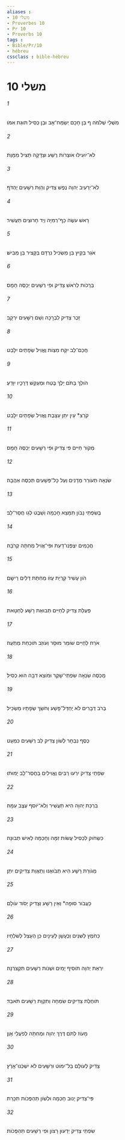 ```yaml
---
aliases : 
- משלי 10
- Proverbes 10
- Pr 10
- Proverbs 10
tags : 
- Bible/Pr/10
- hébreu
cssclass : bible-hébreu
---
```


# משלי 10

###### 1
מִשְׁלֵי שְׁלֹמֹה ף בֵּן חָכָם יְשַׂמַּח־אָב וּבֵן כְּסִיל תּוּגַת אִמֹּו׃
###### 2
לֹא־יֹועִילוּ אֹוצְרֹות רֶשַׁע וּצְדָקָה תַּצִּיל מִמָּוֶת׃
###### 3
לֹא־יַרְעִיב יְהוָה נֶפֶשׁ צַדִּיק וְהַוַּת רְשָׁעִים יֶהְדֹּף׃
###### 4
רָאשׁ עֹשֶׂה כַף־רְמִיָּה וְיַד חָרוּצִים תַּעֲשִׁיר׃
###### 5
אֹגֵר בַּקַּיִץ בֵּן מַשְׂכִּיל נִרְדָּם בַּקָּצִיר בֵּן מֵבִישׁ׃
###### 6
בְּרָכֹות לְרֹאשׁ צַדִּיק וּפִי רְשָׁעִים יְכַסֶּה חָמָס׃
###### 7
זֵכֶר צַדִּיק לִבְרָכָה וְשֵׁם רְשָׁעִים יִרְקָב׃
###### 8
חֲכַם־לֵב יִקַּח מִצְוֹת וֶאֱוִיל שְׂפָתַיִם יִלָּבֵט׃
###### 9
הֹולֵךְ בַּתֹּם יֵלֶךְ בֶּטַח וּמְעַקֵּשׁ דְּרָכָיו יִוָּדֵעַ׃
###### 10
קֹרֵצ* עַיִן יִתֵּן עַצָּבֶת וֶאֱוִיל שְׂפָתַיִם יִלָּבֵט׃
###### 11
מְקֹור חַיִּים פִּי צַדִּיק וּפִי רְשָׁעִים יְכַסֶּה חָמָס׃
###### 12
שִׂנְאָה תְּעֹורֵר מְדָנִים וְעַל כָּל־פְּשָׁעִים תְּכַסֶּה אַהֲבָה׃
###### 13
בְּשִׂפְתֵי נָבֹון תִּמָּצֵא חָכְמָה וְשֵׁבֶט לְגֵו חֲסַר־לֵב׃
###### 14
חֲכָמִים יִצְפְּנוּ־דָעַת וּפִי־אֱוִיל מְחִתָּה קְרֹבָה׃
###### 15
הֹון עָשִׁיר קִרְיַת עֻזֹּו מְחִתַּת דַּלִּים רֵישָׁם׃
###### 16
פְּעֻלַּת צַדִּיק לְחַיִּים תְּבוּאַת רָשָׁע לְחַטָּאת׃
###### 17
אֹרַח לְחַיִּים שֹׁומֵר מוּסָר וְעֹוזֵב תֹּוכַחַת מַתְעֶה׃
###### 18
מְכַסֶּה שִׂנְאָה שִׂפְתֵי־שָׁקֶר וּמֹוצִא דִבָּה הוּא כְסִיל׃
###### 19
בְּרֹב דְּבָרִים לֹא יֶחְדַּל־פָּשַׁע וְחֹשֵׂךְ שְׂפָתָיו מַשְׂכִּיל׃
###### 20
כֶּסֶף נִבְחָר לְשֹׁון צַדִּיק לֵב רְשָׁעִים כִּמְעָט׃
###### 21
שִׂפְתֵי צַדִּיק יִרְעוּ רַבִּים וֶאֱוִילִים בַּחֲסַר־לֵב יָמוּתוּ׃
###### 22
בִּרְכַּת יְהוָה הִיא תַעֲשִׁיר וְלֹא־יֹוסִף עֶצֶב עִמָּהּ׃
###### 23
כִּשְׂחֹוק לִכְסִיל עֲשֹׂות זִמָּה וְחָכְמָה לְאִישׁ תְּבוּנָה׃
###### 24
מְגֹורַת רָשָׁע הִיא תְבֹואֶנּוּ וְתַאֲוַת צַדִּיקִים יִתֵּן׃
###### 25
כַּעֲבֹור סוּפָה* וְאֵין רָשָׁע וְצַדִּיק יְסֹוד עֹולָם׃
###### 26
כַּחֹמֶץ לַשִּׁנַּיִם וְכֶעָשָׁן לָעֵינָיִם כֵּן הֶעָצֵל לְשֹׁלְחָיו׃
###### 27
יִרְאַת יְהוָה תֹּוסִיף יָמִים וּשְׁנֹות רְשָׁעִים תִּקְצֹרְנָה׃
###### 28
תֹּוחֶלֶת צַדִּיקִים שִׂמְחָה וְתִקְוַת רְשָׁעִים תֹּאבֵד׃
###### 29
מָעֹוז לַתֹּם דֶּרֶךְ יְהוָה וּמְחִתָּה לְפֹעֲלֵי אָוֶן׃
###### 30
צַדִּיק לְעֹולָם בַּל־יִמֹּוט וּרְשָׁעִים לֹא יִשְׁכְּנוּ־אָרֶץ׃
###### 31
פִּי־צַדִּיק יָנוּב חָכְמָה וּלְשֹׁון תַּהְפֻּכֹות תִּכָּרֵת׃
###### 32
שִׂפְתֵי צַדִּיק יֵדְעוּן רָצֹון וּפִי רְשָׁעִים תַּהְפֻּכֹות׃

